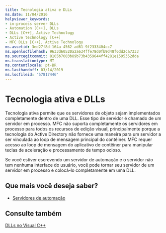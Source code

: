 ```yaml
---
title: Tecnologia ativa e DLLs
ms.date: 11/04/2016
helpviewer_keywords:
- in-process server DLLs
- Automation [C++], DLLs
- DLLs [C++], Active Technology
- Active technology [C++]
- MFC DLLs [C++], Active Technology
ms.assetid: 3ed27f8d-164a-4562-ad61-9f2333404cc7
ms.openlocfilehash: 9633d60520a2a634ffe78d0fb9d48f6dd2ca7333
ms.sourcegitcommit: 8105b7003b89b73b4359644ff4281e1595352dda
ms.translationtype: MT
ms.contentlocale: pt-BR
ms.lasthandoff: 03/14/2019
ms.locfileid: "57817446"
---
```

# <a name="active-technology-and-dlls"></a>Tecnologia ativa e DLLs

Tecnologia ativa permite que os servidores de objeto sejam implementados completamente dentro de uma DLL. Esse tipo de servidor é chamado de um servidor em processo. MFC não suporta completamente os servidores em processo para todos os recursos de edição visual, principalmente porque a tecnologia do Active Directory não fornece uma maneira para um servidor a ser vinculada ao loop de mensagem principal do contêiner. MFC requer acesso ao loop de mensagem do aplicativo de contêiner para manipular teclas de aceleração e processamento de tempo ocioso.

Se você estiver escrevendo um servidor de automação e o servidor não tem nenhuma interface do usuário, você pode tornar seu servidor de um servidor em processo e colocá-lo completamente em uma DLL.

## <a name="what-do-you-want-to-know-more-about"></a>Que mais você deseja saber?

- [Servidores de automação](../mfc/automation-servers.md)

## <a name="see-also"></a>Consulte também

[DLLs no Visual C++](dlls-in-visual-cpp.md)
